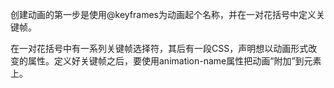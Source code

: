 创建动画的第一步是使用@keyframes为动画起个名称，并在一对花括号中定义关键帧。

在一对花括号中有一系列关键帧选择符，其后有一段CSS，声明想以动画形式改变的属性。定义好关键帧之后，要使用animation-name属性把动画“附加”到元素上。
